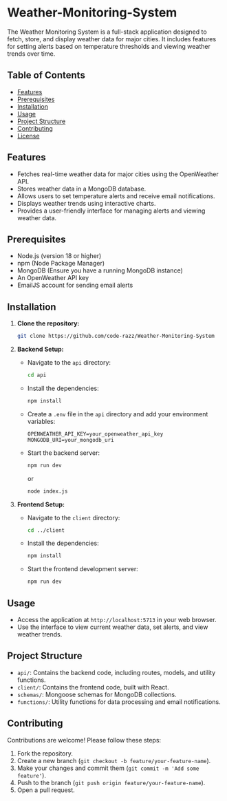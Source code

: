 # Weather-Monitoring-System

The Weather Monitoring System is a full-stack application designed to fetch, store, and display weather data for major cities. It includes features for setting alerts based on temperature thresholds and viewing weather trends over time.

## Table of Contents

- [Features](#features)
- [Prerequisites](#prerequisites)
- [Installation](#installation)
- [Usage](#usage)
- [Project Structure](#project-structure)
- [Contributing](#contributing)
- [License](#license)

## Features

- Fetches real-time weather data for major cities using the OpenWeather API.
- Stores weather data in a MongoDB database.
- Allows users to set temperature alerts and receive email notifications.
- Displays weather trends using interactive charts.
- Provides a user-friendly interface for managing alerts and viewing weather data.

## Prerequisites

- Node.js (version 18 or higher)
- npm (Node Package Manager)
- MongoDB (Ensure you have a running MongoDB instance)
- An OpenWeather API key
- EmailJS account for sending email alerts

## Installation

1. **Clone the repository:**

   ```bash
   git clone https://github.com/code-razz/Weather-Monitoring-System
   ```

2. **Backend Setup:**

   - Navigate to the `api` directory:

     ```bash
     cd api
     ```

   - Install the dependencies:

     ```bash
     npm install
     ```

   - Create a `.env` file in the `api` directory and add your environment variables:

     ```plaintext
     OPENWEATHER_API_KEY=your_openweather_api_key
     MONGODB_URI=your_mongodb_uri
     ```

   - Start the backend server:

     ```bash
     npm run dev
     ```
     or

     ```bash
     node index.js
     ```

3. **Frontend Setup:**

   - Navigate to the `client` directory:

     ```bash
     cd ../client
     ```

   - Install the dependencies:

     ```bash
     npm install
     ```

   - Start the frontend development server:

     ```bash
     npm run dev
     ```

## Usage

- Access the application at `http://localhost:5713` in your web browser.
- Use the interface to view current weather data, set alerts, and view weather trends.

## Project Structure

- `api/`: Contains the backend code, including routes, models, and utility functions.
- `client/`: Contains the frontend code, built with React.
- `schemas/`: Mongoose schemas for MongoDB collections.
- `functions/`: Utility functions for data processing and email notifications.

## Contributing

Contributions are welcome! Please follow these steps:

1. Fork the repository.
2. Create a new branch (`git checkout -b feature/your-feature-name`).
3. Make your changes and commit them (`git commit -m 'Add some feature'`).
4. Push to the branch (`git push origin feature/your-feature-name`).
5. Open a pull request.